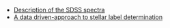 * [Description of the SDSS spectra](http://www.sdss.org/dr12/spectro/catalogs/)
* [A data driven-approach  to stellar label determination](http://arxiv.org/abs/1501.07604)